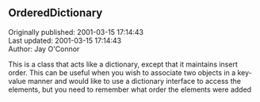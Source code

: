 ## OrderedDictionary  
Originally published: 2001-03-15 17:14:43  
Last updated: 2001-03-15 17:14:43  
Author: Jay O'Connor  
  
This is a class that acts like a dictionary, except that it maintains insert order.
This can be useful when you wish to associate two objects in a key-value manner and would like to use a dictionary interface to access the elements, but you need to remember what order the elements were added